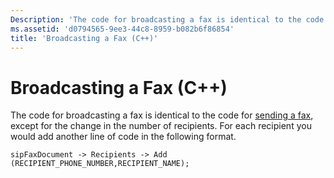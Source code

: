 ```yaml
---
Description: 'The code for broadcasting a fax is identical to the code for sending a fax, except for the change in the number of recipients. For each recipient you would add another line of code in the following format.'
ms.assetid: 'd0794565-9ee3-44c8-8959-b082b6f86854'
title: 'Broadcasting a Fax (C++)'
---
```


# Broadcasting a Fax (C++)

The code for broadcasting a fax is identical to the code for [sending a fax](-mfax-sending-a-fax.md), except for the change in the number of recipients. For each recipient you would add another line of code in the following format.


```
sipFaxDocument -> Recipients -> Add (RECIPIENT_PHONE_NUMBER,RECIPIENT_NAME);
```



 

 



